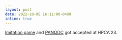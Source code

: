 ```yaml
---
layout: post
date: 2022-10-05 16:11:00-0400
inline: true
---
```


[Imitation game](https://www.amazon.science/publications/the-imitation-game-leveraging-copycats-for-robust-native-gate-selection-in-nisq-programs) and [PANQOC](https://hpca-conf.org/2023/main-program/) got accepted at HPCA'23.
